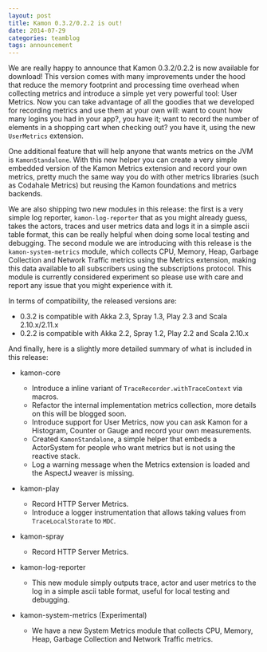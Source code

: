 ```yaml
---
layout: post
title: Kamon 0.3.2/0.2.2 is out!
date: 2014-07-29
categories: teamblog
tags: announcement
---
```


We are really happy to announce that Kamon 0.3.2/0.2.2 is now available for download! This version comes with many
improvements under the hood that reduce the memory footprint and processing time overhead when collecting metrics and
introduce a simple yet very powerful tool: User Metrics. Now you can take advantage of all the goodies that we developed
for recording metrics and use them at your own will: want to count how many logins you had in your app?, you have it;
want to record the number of elements in a shopping cart when checking out? you have it, using the new `UserMetrics`
extension.

One additional feature that will help anyone that wants metrics on the JVM is `KamonStandalone`. With this new helper
you can create a very simple embedded version of the Kamon Metrics extension and record your own metrics, pretty much
the same way you do with other metrics libraries (such as Codahale Metrics) but reusing the Kamon foundations and
metrics backends.

We are also shipping two new modules in this release: the first is a very simple log reporter, `kamon-log-reporter` that
as you might already guess, takes the actors, traces and user metrics data and logs it in a simple ascii table format,
this can be really helpful when doing some local testing and debugging. The second module we are introducing with this
release is the `kamon-system-metrics` module, which collects CPU, Memory, Heap, Garbage Collection and Network Traffic
metrics using the Metrics extension, making this data available to all subscribers using the subscriptions protocol.
This module is currently considered experiment so please use with care and report any issue that you might experience
with it.

In terms of compatibility, the released versions are:

   * 0.3.2 is compatible with Akka 2.3, Spray 1.3, Play 2.3 and Scala 2.10.x/2.11.x
   * 0.2.2 is compatible with Akka 2.2, Spray 1.2, Play 2.2 and Scala 2.10.x

And finally, here is a slightly more detailed summary of what is included in this release:

* kamon-core
    * Introduce a inline variant of `TraceRecorder.withTraceContext` via macros.
    * Refactor the internal implementation metrics collection, more details on this will be blogged soon.
    * Introduce support for User Metrics, now you can ask Kamon for a Histogram, Counter or Gauge and record your own
      measurements.
    * Created `KamonStandalone`, a simple helper that embeds a ActorSystem for people who want metrics but is not using
      the reactive stack.
    * Log a warning message when the Metrics extension is loaded and the AspectJ weaver is missing.

* kamon-play
    * Record HTTP Server Metrics.
    * Introduce a logger instrumentation that allows taking values from `TraceLocalStorate` to `MDC`.

* kamon-spray
    * Record HTTP Server Metrics.

* kamon-log-reporter
    * This new module simply outputs trace, actor and user metrics to the log in a simple ascii table format, useful for
      local testing and debugging.

* kamon-system-metrics (Experimental)
    * We have a new System Metrics module that collects CPU, Memory, Heap, Garbage Collection and Network Traffic metrics.
